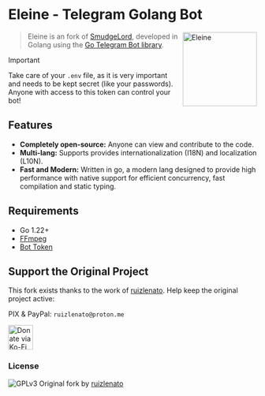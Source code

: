 # Eleine - Telegram Golang Bot

<img height="150" align="right" alt="Eleine" src="https://i.imgur.com/EgzeDHD.jpeg" />

> Eleine is an fork of [SmudgeLord](https://github.com/ruizlenato/SmudgeLord), developed in Golang using the [Go Telegram Bot library](https://github.com/go-telegram/bot).

> [!IMPORTANT]
> Take care of your `.env` file, as it is very important and needs to be kept secret (like your passwords). Anyone with access to this token can control your bot!

## Features

- **Completely open-source:** Anyone can view and contribute to the code.
- **Multi-lang:** Supports provides internationalization (I18N) and localization (L10N).
- **Fast and Modern:** Written in go, a modern lang designed to provide high performance with native support for efficient concurrency, fast compilation and static typing.


## Requirements
- Go 1.22+
- [FFmpeg](https://ffmpeg.org)
- [Bot Token](https://t.me/botfather)

## Support the Original Project
This fork exists thanks to the work of [ruizlenato](https://github.com/ruizlenato). Help keep the original project active:

PIX & PayPal:
`ruizlenato@proton.me`

[<img src="https://assets-global.website-files.com/5c14e387dab576fe667689cf/64f1a9ddd0246590df69ea1a_kofi_short_button_dark%25402x-p-500.png" alt='Donate via Ko-Fi' height="50">](https://ko-fi.com/ruizlenato)

### License
![GPLv3](/LICENSE)
Original fork by [ruizlenato](https://github.com/ruizlenato)
